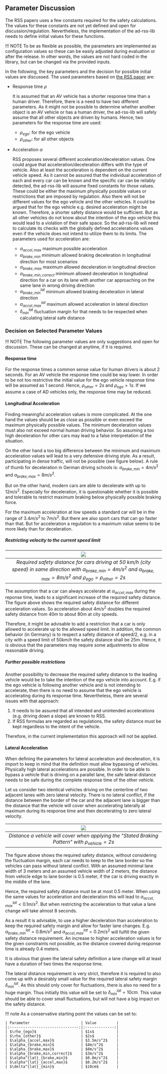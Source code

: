 
## Parameter Discussion
The RSS papers uses a few constants required for the safety calculations. The
values for these constants are not yet defined and open for
discussion/regulation. Nevertheless, the implementation of the ad-rss-lib needs
to define initial values for these functions.

!!! NOTE
    To be as flexible as possible, the parameters are implemented as configuration
    values so these can be easily adjusted during evaluation or after the release.
    In other words, the values are not hard coded in the library, but can be
    changed via the provided inputs.


In the following, the key parameters and the decision for possible initial
values are discussed. The used parameters based on [the RSS paper](https://arxiv.org/abs/1708.06374)
are:

* Response time $\rho$

  It is assumed that an AV vehicle has a shorter response time than a human
  driver. Therefore, there is a need to have two different parameters. As it
  might not be possible to determine whether another object is an AV vehicle or
  has a human driver, the ad-rss-lib will safely assume that all other objects
  are driven by humans. Hence, two parameters for the response time are used:

  * $\rho_{ego}$: for the ego vehicle
  * $\rho_{other}$: for all other objects

* Acceleration $\alpha$

  RSS proposes several different acceleration/deceleration values. One could
  argue that acceleration/deceleration differs with the type of vehicle. Also
  at least the acceleration is dependent on the current vehicle speed. As it
  cannot be assured that the individual acceleration of each and every car can
  be known and the specific car can be reliably detected, the ad-rss-lib will
  assume fixed constants for those values. These could be either the maximum
  physically possible values or restrictions that are imposed by regulation.
  Also there will not be different values for the ego vehicle and the other
  vehicles. It could be argued that for the ego vehicle e.g. desired
  acceleration might be known. Therefore, a shorter safety distance would be
  sufficient. But as all other vehicles do not know about the intention of the
  ego vehicle this would lead to a violation of their safe space. So the ad-rss-lib
  will need to calculate its checks with the globally defined
  accelerations values even if the vehicle does not intend to utilize them to
  its limits.
  The parameters used for acceleration are:

  * $\alpha_{accel,max}$ maximum possible acceleration
  * $\alpha_{brake,min}$ minimum allowed braking deceleration in longitudinal
    direction for most scenarios
  * $\alpha_{brake,max}$ maximum allowed deceleration in longitudinal direction
  * $\alpha_{brake,min,correct}$ minimum allowed deceleration in longitudinal
   direction for a car on its lane with another car approaching on the same
   lane in wrong driving direction
  * $\alpha^{lat}_{brake,min}$ minimum allowed braking deceleration in lateral
   direction
  * $\alpha^{lat}_{accel,max}$ maximum allowed acceleration in lateral direction
  * $\delta^{lat}_{min}$ fluctuation margin for that needs to be respected when
   calculating lateral safe distance

### Decision on Selected Parameter Values

!!! NOTE
    The following parameter values are only suggestions and open for discussion.
    These can be changed at anytime, if it is required.

#### Response time
For the response times a common sense value for human drivers is about 2
seconds. For an AV vehicle the response time could be way lower. In order to be
not too restrictive the initial value for the ego vehicle response time will be
assumed as 1 second. Hence, $\rho_{other} = 2s$ and $\rho_{ego} = 1s$. If we
assume a case of AD vehicles only, the response time may be reduced.

#### Longitudinal Acceleration
Finding meaningful acceleration values is more complicated. At the one hand the
values should be as close as possible or even exceed the maximum physically
possible values. The minimum deceleration values must also not exceed normal
human driving behavior. So assuming a too high deceleration for other cars may
lead to a false interpretation of the situation.

On the other hand a too big difference between the minimum and maximum
acceleration values will lead to a very defensive driving style. As a result,
participating in dense traffic, will not be possible (see figure below).
A rule of thumb for deceleration in German
driving schools is: $\alpha_{brake,min} = 4m/s^2$ and $\alpha_{brake,max} = 8m/s^2$.

But on the other hand, modern cars are able to decelerate with up to $12m/s^2$.
Especially for deceleration, it is questionable whether it is possible and
tolerable to restrict maximum braking below physically possible braking force.

For the maximum acceleration at low speeds a standard car will be in the range
of $3.4m/s^2$ to $7m/s^2$. But there are also sport cars that can go faster
than that. But for acceleration a regulation to a maximum value seems to be
more likely than for deceleration.

##### Restricting velocity to the current speed limit

| ![](../images/accelSafety.svg) |
|:--:|
| *Required safety distance for cars driving at 50 km/h (city speed) in same direction with $\alpha_{brake,min} = 4m/s^2$ and $\alpha_{brake,max} = 8m/s^2$ and $\rho_{ego} = \rho_{other} = 2s$* |

The assumption that a car can always accelerate at $\alpha_{accel,max}$
during the reponse time, leads to a significant increase of the required safety
distance. The figure above shows the required safety distance for
different acceleration values. So acceleration about $4m/s^2$ doubles the
required safety distance from $40m$ to about $80m$ at city speeds.

Therefore, it might be advisable to add a restriction that a car is only
allowed to accelerate up to the allowed speed limit. In addition, the common
behavior (in Germany) is to respect a safety distance of speed/2, e.g. in a
city with a speed limit of $50km/h$ the safety distance shall be $25m$.
Hence, it is obvious that the parameters may require some adjustments to allow
reasonable driving.

##### Further possible restrictions
Another possibility to decrease the required safety distance to the leading
vehicle would be to take the intention of the ego vehicle into account. E.g. if
the ego vehicle is following another vehicle and is not intending to
accelerate, then there is no need to assume that the ego vehicle is
accelerating during its response time. Nevertheless, there are several issues
with that approach:

1. It needs to be assured that all intended and unintended accelerations
   (e.g. driving down a slope) are known to RSS.
2. If RSS formulas are regarded as regulations, the safety distance must be kept
   regardless to the intent of the vehicle.

Therefore, in the current implementation this approach will not be applied.


#### Lateral Acceleration
When defining the parameters for lateral acceleration and deceleration, it is
import to keep in mind that the definition must allow bypassing of vehicles.
Physically high lateral accelerations are possible.
In order to be able to bypass a vehicle that is driving on a parallel lane,
the safe lateral distance needs to be safe during the complete response time of
the other vehicle.

Let us consider two identical vehicles driving on the centerline of two adjacent
lanes with zero lateral velocity. There is no lateral conflict, if the distance
between the border of the car and the adjacent lane is bigger than the distance
that the vehicle will cover when accelerating laterally at maximum during its
response time and then decelerating to zero lateral velocity.

| ![](../images/accelLat.svg) |
|:--:|
| *Distance a vehicle will cover when applying the "Stated Braking Pattern" with $\rho_{vehicle} = 2s$* |

The figure above shows the required safety distance, without
considering the fluctuation margin, each car needs to keep to the lane border
so the vehicles can pass without lateral conflict. With an assumed minimal lane
width of 3 meters and an assumed vehicle width of 2 meters, the distance from
vehicle edge to lane border is 0.5 meter, if the car is driving exactly in the
middle of the lane.

Hence, the required safety distance must be at most 0.5 meter. When using the
same values for acceleration and deceleration this will lead to
$\alpha^{lat}_{accel,max} < 0.1m/s^2$. But when restricting the acceleration
to that value a lane change will take almost 8 seconds.

As a result it is advisable, to use a higher deceleration than acceleration to
keep the required safety margin and allow for faster lane changes. E.g.
$\alpha^{lat}_{brake,min} = 0.8m/s^2$ and $\alpha^{lat}_{accel,max} = 0.2m/s^2$
will fulfill the given safety distance requirement. An increase to higher
acceleration values is for the given constraints not possible, as the  distance
covered during response time is already 0.4 meters.

It is obvious that given the lateral safety definition a lane change will at
least have a duration of two times the response time.

The lateral distance requirement is very strict, therefore it is required to
also come up with a desirably small value for the required lateral safety
margin $\delta^{lat}_{min}$. As this should only cover for fluctuations, there
is also no need for a huge margin. Thus initially this value will be set to
$\delta^{lat}_{min} = 10 cm$. This value should be able to cover small
fluctuations, but will not have a big impact on the safety distance.


!!! note
    As a conservative starting point the values can be set to:

    | Parameter                       | Value         |
    |:-------------------------------:|:-------------:|
    | $\rho_{ego}$                    | $1s$          |
    | $\rho_{other}$                  | $2s$          |
    | $\alpha_{accel,max}$            | $3.5m/s^2$    |
    | $\alpha_{brake,min}$            | $4m/s^2$      |
    | $\alpha_{brake,max}$            | $8m/s^2$      |
    | $\alpha_{brake,min,correct}$    | $3m/s^2$      |
    | $\alpha^{lat}_{brake,min}$      | $0.8m/s^2$    |
    | $\alpha^{lat}_{accel,max}$      | $0.2m/s^2$    |
    | $\delta^{lat}_{min}$            | $10cm$        |
